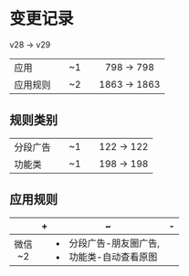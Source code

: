 # 变更记录

v28 -> v29

||||||
|-|:-:|:-:|:-:|:-:|
|应用||~1||798 -> 798|
|应用规则||~2||1863 -> 1863|

## 规则类别

||||||
|-|:-:|:-:|:-:|:-:|
|分段广告||~1||122 -> 122|
|功能类||~1||198 -> 198|

## 应用规则

||+|~|-|
|:-:|-|-|-|
|微信<br>~2||<li>分段广告-朋友圈广告,<li>功能类-自动查看原图||
